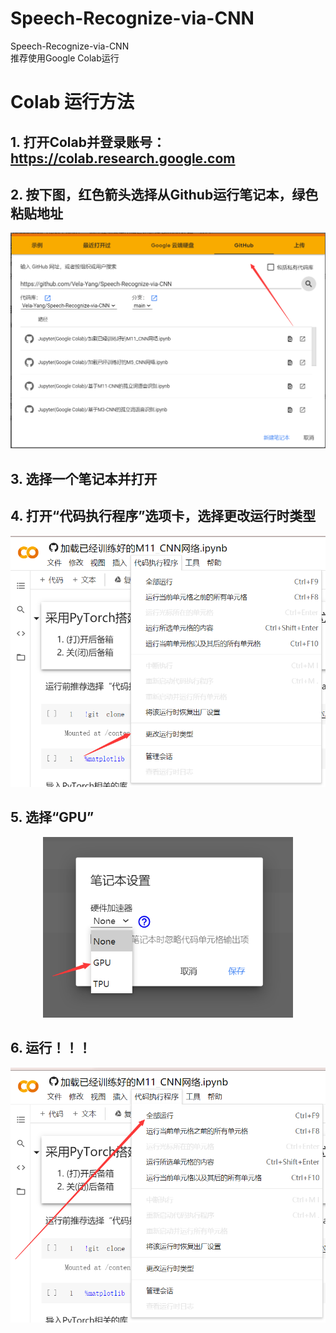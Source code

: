 # Speech-Recognize-via-CNN
 Speech-Recognize-via-CNN  
 推荐使用Google Colab运行  
# Colab 运行方法  
 ## 1. 打开Colab并登录账号：https://colab.research.google.com
 ## 2. 按下图，红色箭头选择从Github运行笔记本，绿色粘贴地址  
<div align="center">
<img src="./展示图片/1.png" width="640" />
</div>

 ## 3. 选择一个笔记本并打开  
 ## 4. 打开“代码执行程序”选项卡，选择更改运行时类型  
<div align="center">
<img src="./展示图片/2.png" width="640" />
</div>

 ## 5. 选择“GPU”  
<div align="center">
<img src="./展示图片/3.png" width="400" />
</div>

 ## 6. 运行！！！ 
<div align="center">
<img src="./展示图片/4.png" width="640" />
</div>


